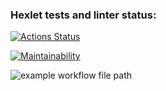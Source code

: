 ### Hexlet tests and linter status:
[![Actions Status](https://github.com/marinakomissar/frontend-project-lvl1/workflows/hexlet-check/badge.svg)](https://github.com/marinakomissar/frontend-project-lvl1/actions)

[![Maintainability](https://api.codeclimate.com/v1/badges/a99a88d28ad37a79dbf6/maintainability)](https://codeclimate.com/github/codeclimate/codeclimate/maintainability)

![example workflow file path](https://github.com/actions/hello-world/workflows/.github/workflows/main.yml/badge.svg)
